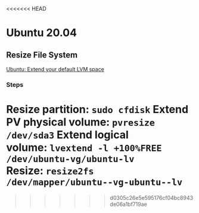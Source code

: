 <<<<<<< HEAD
# Ubuntu 20.04
## Resize File System

[Ubuntu: Extend your default LVM space](https://packetpushers.net/ubuntu-extend-your-default-lvm-space/)

### Steps
Resize partition: `sudo cfdisk`
Extend PV physical volume: `pvresize /dev/sda3`
Extend logical volume: `lvextend -l +100%FREE /dev/ubuntu-vg/ubuntu-lv`
Resize: `resize2fs /dev/mapper/ubuntu--vg-ubuntu--lv`
=======
>>>>>>> d0305c26e5e595176cf04bc8943de06a1bf719ae

